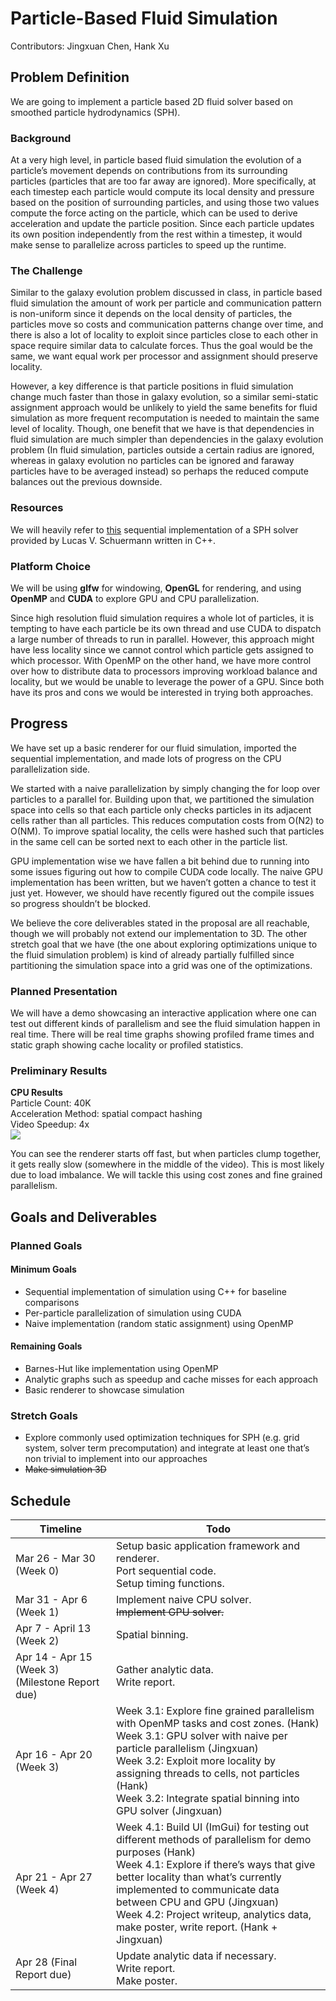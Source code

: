 # Particle-Based Fluid Simulation
Contributors: Jingxuan Chen, Hank Xu

## Problem Definition
We are going to implement a particle based 2D fluid solver based on smoothed particle hydrodynamics  (SPH).

### Background
At a very high level, in particle based fluid simulation the evolution of a particle’s movement depends on contributions from its surrounding particles (particles that are too far away are ignored). More specifically, at each timestep each particle would compute its local density and pressure based on the position of surrounding particles, and using those two values compute the force acting on the particle, which can be used to derive acceleration and update the particle position. Since each particle updates its own position independently from the rest within a timestep, it would make sense to parallelize across particles to speed up the runtime. 

### The Challenge
Similar to the galaxy evolution problem discussed in class, in particle based fluid simulation the amount of work per particle and communication pattern is non-uniform since it depends on the local density of particles, the particles move so costs and communication patterns change over time, and there is also a lot of locality to exploit since particles close to each other in space require similar data to calculate forces. Thus the goal would be the same, we want equal work per processor and assignment should preserve locality.

However, a key difference is that particle positions in fluid simulation change much faster than those in galaxy evolution, so a similar semi-static assignment approach would be unlikely to yield the same benefits for fluid simulation as more frequent recomputation is needed to maintain the same level of locality. Though, one benefit that we have is that dependencies in fluid simulation are much simpler than dependencies in the galaxy evolution problem (In fluid simulation, particles outside a certain radius are ignored, whereas in galaxy evolution no particles can be ignored and faraway particles have to be averaged instead) so perhaps the reduced compute balances out the previous downside.

### Resources
We will heavily refer to [this](https://lucasschuermann.com/writing/implementing-sph-in-2d) sequential implementation of a SPH solver provided by Lucas V. Schuermann written in C++.

### Platform Choice
We will be using **glfw** for windowing, **OpenGL** for rendering, and using **OpenMP** and **CUDA** to explore GPU and CPU parallelization.

Since high resolution fluid simulation requires a whole lot of particles, it is tempting to have each particle be its own thread and use CUDA to dispatch a large number of threads to run in parallel. However, this approach might have less locality since we cannot control which particle gets assigned to which processor. With OpenMP on the other hand, we have more control over how to distribute data to processors improving workload balance and locality, but we would be unable to leverage the power of a GPU. Since both have its pros and cons we would be interested in trying both approaches.

## Progress
We have set up a basic renderer for our fluid simulation, imported the sequential implementation, and made lots of progress on the CPU parallelization side.

We started with a naive parallelization by simply changing the for loop over particles to a parallel for. Building upon that, we partitioned the simulation space into cells so that each particle only checks particles in its adjacent cells rather than all particles. This reduces computation costs from O(N2) to O(NM). To improve spatial locality, the cells were hashed such that particles in the same cell can be sorted next to each other in the particle list.

GPU implementation wise we have fallen a bit behind due to running into some issues figuring out how to compile CUDA code locally. The naive GPU implementation has been written, but we haven’t gotten a chance to test it just yet. However, we should have recently figured out the compile issues so progress shouldn’t be blocked.

We believe the core deliverables stated in the proposal are all reachable, though we will probably not extend our implementation to 3D. The other stretch goal that we have (the one about exploring optimizations unique to the fluid simulation problem) is kind of already partially fulfilled since partitioning the simulation space into a grid was one of the optimizations.

### Planned Presentation
We will have a demo showcasing an interactive application where one can test out different kinds of parallelism and see the fluid simulation happen in real time. There will be real time graphs showing profiled frame times and static graph showing cache locality or profiled statistics.

### Preliminary Results
**CPU Results** <br>
Particle Count: 40K <br>
Acceleration Method: spatial compact hashing <br>
Video Speedup: 4x <br>
[![](https://markdown-videos-api.jorgenkh.no/youtube/5p2VmZYt70g)](https://youtu.be/5p2VmZYt70g)

You can see the renderer starts off fast, but when particles clump together, it gets really slow (somewhere in the middle of the video). This is most likely due to load imbalance. We will tackle this using cost zones and fine grained parallelism.

## Goals and Deliverables

### Planned Goals

#### Minimum Goals
- Sequential implementation of simulation using C++ for baseline comparisons
- Per-particle parallelization of simulation using CUDA
- Naive implementation (random static assignment) using OpenMP

#### Remaining Goals
- Barnes-Hut like implementation using OpenMP
- Analytic graphs such as speedup and cache misses for each approach
- Basic renderer to showcase simulation

### Stretch Goals
- Explore commonly used optimization techniques for SPH (e.g. grid system, solver term precomputation) and integrate at least one that’s non trivial to implement into our approaches
- ~~Make simulation 3D~~

## Schedule
| Timeline | Todo |
| -------- | ---- |
| Mar 26 - Mar 30 (Week 0) | Setup basic application framework and renderer.<br>Port sequential code.<br>Setup timing functions. |
| Mar 31 - Apr 6 (Week 1) | Implement naive CPU solver.<br>~~Implement GPU solver.~~ |
| Apr 7 - April 13 (Week 2) | Spatial binning. |
| Apr 14 - Apr 15 (Week 3) (Milestone Report due) | Gather analytic data.<br>Write report. |
| Apr 16 - Apr 20 (Week 3) | Week 3.1: Explore fine grained parallelism with OpenMP tasks and cost zones. (Hank)<br>Week 3.1: GPU solver with naive per particle parallelism (Jingxuan)<br>Week 3.2: Exploit more locality by assigning threads to cells, not particles (Hank)<br>Week 3.2: Integrate spatial binning into GPU solver (Jingxuan) |
| Apr 21 - Apr 27 (Week 4) | Week 4.1: Build UI (ImGui) for testing out different methods of parallelism for demo purposes (Hank)<br>Week 4.1: Explore if there’s ways that give better locality than what’s currently implemented to communicate data between CPU and GPU (Jingxuan)<br>Week 4.2: Project writeup, analytics data, make poster, write report. (Hank + Jingxuan) |
| Apr 28 (Final Report due) | Update analytic data if necessary.<br>Write report.<br>Make poster. |